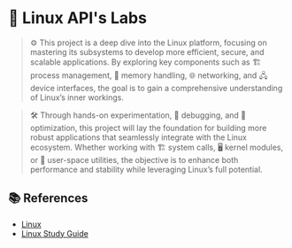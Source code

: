# 🐧 Linux API's Labs  

> ⚙️ This project is a deep dive into the Linux platform, focusing on mastering its subsystems to develop more efficient, secure, and scalable applications. By exploring key components such as 🏗️ process management, 🧠 memory handling, 🌐 networking, and 🖧 device interfaces, the goal is to gain a comprehensive understanding of Linux’s inner workings.  

> 🛠️ Through hands-on experimentation, 🐞 debugging, and 🚀 optimization, this project will lay the foundation for building more robust applications that seamlessly integrate with the Linux ecosystem. Whether working with 🏗️ system calls, 🖥️ kernel modules, or 🔧 user-space utilities, the objective is to enhance both performance and stability while leveraging Linux’s full potential.  

## 📚 References  

- [Linux](https://righteous-guardian-68f.notion.site/Linux-209b52ec1fc445859ec7d91d37e2f42b?pvs=4)
- [Linux Study Guide](https://righteous-guardian-68f.notion.site/Linux-Study-Guide-19ac0f5171ec80a3ac79c3c13a7ee204?pvs=4)
